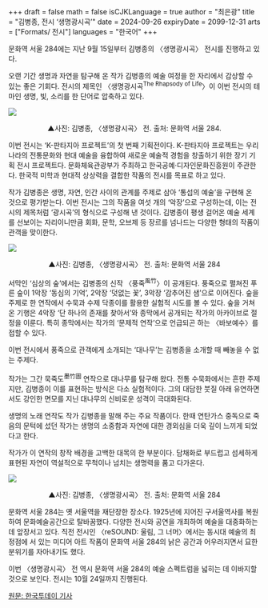 +++
draft = false
math = false
isCJKLanguage = true
author = "최은광"
title = "김병종, 전시 ‘생명광시곡’"
date = 2024-09-26
expiryDate = 2099-12-31
arts = ["Formats/ 전시"]
languages = "한국어"
+++

문화역 서울 284에는 지난 9월 15일부터 김병종의 〈생명광시곡〉 전시를 진행하고 있다.

오랜 기간 생명과 자연을 탐구해 온 작가 김병종의 예술 여정을 한 자리에서 감상할 수 있는 좋은 기회다. 전시의 제목인 〈생명광시곡<sup>The Rhapsody of Life</sup>〉이 이번 전시의 테마인 생명, 빛, 소리를 한 단어로 압축하고 있다.

![](https://cdn.hantoday.net/news/photo/202409/44508_53787_1445.jpg)
<center>▲사진: 김병종, 〈생명광시곡〉 전. 출처: 문화역 서울 284.</center>

이번 전시는 ‘K-판타지아 프로젝트’의 첫 번째 기획전이다. K-판타지아 프로젝트는 우리나라의 전통문화와 현대 예술을 융합하여 새로운 예술적 경험을 창출하기 위한 장기 기획 전시 프로젝트다. 문화체육관광부가 주최하고 한국공예·디자인문화진흥원이 주관한다. 한국적 미학과 현대적 상상력을 결합한 작품의 전시를 목표로 하고 있다.

작가 김병종은 생명, 자연, 인간 사이의 관계를 주제로 삼아 ‘통섭의 예술’을 구현해 온 것으로 평가받는다. 이번 전시는 그의 작품을 여섯 개의 ‘악장’으로 구성하는데, 이는 전시의 제목처럼 ‘광시곡’의 형식으로 구성해 낸 것이다. 김병종이 평생 걸어온 예술 세계를 선보이는 자리이니만큼 회화, 문학, 오브제 등 장르를 넘나드는 다양한 형태의 작품이 관객을 맞이한다.

![](https://cdn.hantoday.net/news/photo/202409/44508_53790_1653.jpg)
<center>▲사진: 김병종, 〈생명광시곡〉 전. 출처: 문화역 서울 284</center>

서막인 ‘심상의 숲’에서는 김병종의 신작 〈풍죽<sup>風竹</sup>〉이 공개된다. 풍죽으로 펼쳐진 푸른 숲이 1악장 ‘동심의 기억’, 2악장 ‘덧없는 꽃’, 3악장 ‘감추어진 샘’으로 이어진다. 숲을 주제로 한 연작에서 수묵과 수제 닥종이를 활용한 실험적 시도를 볼 수 있다. 숲을 거쳐온 기행은 4악장 ‘단 하나의 존재를 찾아서’와 종막에서 공개되는 작가의 아카이브로 절정을 이룬다. 특히 종막에서는 작가의 ‘문제적 연작’으로 언급되곤 하는 〈바보예수〉를 접할 수 있다.

이번 전시에서 풍죽으로 관객에게 소개되는 ‘대나무’는 김병종을 소개할 때 빼놓을 수 없는 주제다.

작가는 그간 묵죽도<sup>墨竹圖</sup> 연작으로 대나무를 탐구해 왔다. 전통 수묵화에서는 흔한 주제지만, 김병종이 이를 표현하는 방식은 다소 실험적이다. 그의 대담한 붓질 아래 유연하면서도 강인한 면모를 지닌 대나무의 신비로운 성격이 극대화된다.

생명의 노래 연작도 작가 김병종을 말해 주는 주요 작품이다. 한때 연탄가스 중독으로 죽음의 문턱에 섰던 작가는 생명의 소중함과 자연에 대한 경외심을 더욱 깊이 느끼게 되었다고 한다.

작가가 이 연작의 창작 배경을 고백한 대목의 한 부분이다. 담채화로 부드럽고 섬세하게 표현된 자연이 역설적으로 무척이나 넘치는 생명력을 품고 다가온다.

![](https://cdn.hantoday.net/news/photo/202409/44508_53789_1637.jpg)
<center>▲사진: 김병종, 〈생명광시곡〉 전. 출처: 문화역 서울 284</center>

문화역 서울 284는 옛 서울역을 재단장한 장소다. 1925년에 지어진 구서울역사를 복원하여 문화예술공간으로 탈바꿈했다. 다양한 전시와 공연을 개최하여 예술을 대중화하는 데 앞장서고 있다. 직전 전시인 〈reSOUND: 울림, 그 너머〉에서는 동시대 예술의 최정점에 서 있는 미디어 아트 작품이 문화역 서울 284의 낡은 공간과 어우러지면서 묘한 분위기를 자아내기도 했다.

이번 〈생명광시곡〉 전 역시 문화역 서울 284의 예술 스펙트럼을 넓히는 데 이바지할 것으로 보인다. 전시는 10월 24일까지 진행된다.

<a href="https://www.hantoday.net/news/articleView.html?idxno=44508" target="_blank" rel="noopener noreferrer">원문: 한국투데이 기사</a>